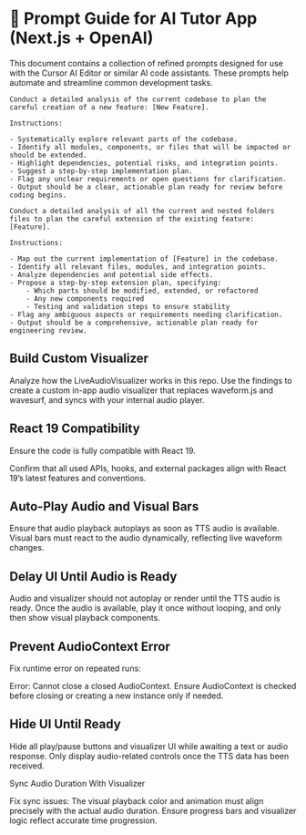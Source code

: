 # 🧠 Prompt Guide for AI Tutor App (Next.js + OpenAI)

This document contains a collection of refined prompts designed for use with the Cursor AI Editor or similar AI code assistants. These prompts help automate and streamline common development tasks.

```
Conduct a detailed analysis of the current codebase to plan the careful creation of a new feature: [New Feature].

Instructions:

- Systematically explore relevant parts of the codebase.
- Identify all modules, components, or files that will be impacted or should be extended.
- Highlight dependencies, potential risks, and integration points.
- Suggest a step-by-step implementation plan.
- Flag any unclear requirements or open questions for clarification.
- Output should be a clear, actionable plan ready for review before coding begins.
```

```
Conduct a detailed analysis of all the current and nested folders files to plan the careful extension of the existing feature: [Feature].

Instructions:

- Map out the current implementation of [Feature] in the codebase.
- Identify all relevant files, modules, and integration points.
- Analyze dependencies and potential side effects.
- Propose a step-by-step extension plan, specifying:
    - Which parts should be modified, extended, or refactored
    - Any new components required
    - Testing and validation steps to ensure stability
- Flag any ambiguous aspects or requirements needing clarification.
- Output should be a comprehensive, actionable plan ready for engineering review.
```

## Build Custom Visualizer

Analyze how the LiveAudioVisualizer works in this repo. Use the findings to create a custom in-app audio visualizer that replaces waveform.js and wavesurf, and syncs with your internal audio player.

## React 19 Compatibility

Ensure the code is fully compatible with React 19.

Confirm that all used APIs, hooks, and external packages align with React 19’s latest features and conventions.

## Auto-Play Audio and Visual Bars

Ensure that audio playback autoplays as soon as TTS audio is available. Visual bars must react to the audio dynamically, reflecting live waveform changes.

## Delay UI Until Audio is Ready

Audio and visualizer should not autoplay or render until the TTS audio is ready. Once the audio is available, play it once without looping, and only then show visual playback components.

## Prevent AudioContext Error

Fix runtime error on repeated runs:

Error: Cannot close a closed AudioContext.
Ensure AudioContext is checked before closing or creating a new instance only if needed.

## Hide UI Until Ready

Hide all play/pause buttons and visualizer UI while awaiting a text or audio response. Only display audio-related controls once the TTS data has been received.

Sync Audio Duration With Visualizer

Fix sync issues: The visual playback color and animation must align precisely with the actual audio duration. Ensure progress bars and visualizer logic reflect accurate time progression.

